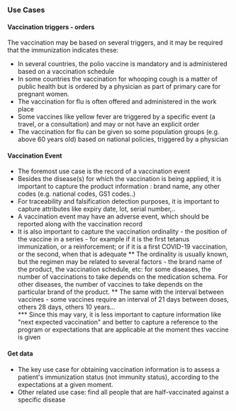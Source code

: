 ### Use Cases 

#### Vaccination triggers - orders
The vaccination may be based on several triggers, and it may be required that the immunization indicates these:

* In several countries, the polio vaccine is mandatory and is administered based on a vaccination schedule
* In some countries the vaccination for whooping cough is a matter of public health but is ordered by a physician as part of primary care for pregnant women.
* The vaccination for flu is often offered and administered in the work place
* Some vaccines like yellow fever are triggered by a specific event (a travel, or a consultation) and may or not have an explicit order
* The vaccination for flu can be given so some population groups (e.g. above 60 years old) based on national policies, triggered by a physician


#### Vaccination Event
* The foremost use case is the record of a vaccination event
* Besides the disease(s) for which the vaccination is being applied, it is important to capture the product information : brand name, any other codes (e.g. national codes, GS1 codes..)
* For traceability and falsification detection purposes, it is important to capture attributes like expiry date, lot, serial number,..
* A vaccination event may have an adverse event, which should be reported along with the vaccination record
* It is also important to capture the vaccination ordinality - the position of the vaccine in a series - for example if it is the first tetanus immunization, or a reinforcement; or if it is a first COVID-19 vaccination, or the second, when that is adequate
** The ordinality is usually known, but the regimen may be related to several factors - the brand name of the product, the vaccination schedule, etc: for some diseases, the number of vaccinations to take depends on the medication schema. For other diseases, 
the number of vaccines to take depends on the particular brand of the product.
** The same with the interval between vaccines - some vaccines require an interval of 21 days between doses, others 28 days, others 10 years...  
*** Since this may vary, it is less important to capture information like "next expected vaccination" and better to capture a reference to the program or expectations that are applicable at the moment thes vaccine is given

#### Get data 
* The key use case for obtaining vaccination information is to assess a patient's immunization status (not immunity status), according to the expectations at a given moment. 
* Other related use case: find all people that are half-vaccinated against a specific disease


